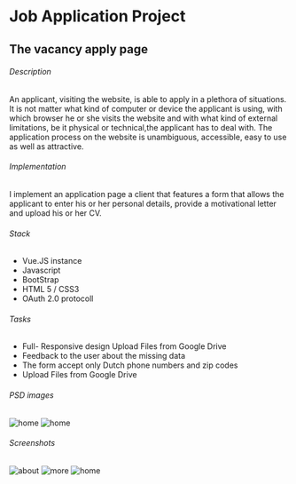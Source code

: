 # Job Application Project

## The vacancy apply page 

###### Description


An applicant, visiting the website, is able to apply in a plethora of situations. 
It is not matter what kind of computer or device the applicant is using, with which browser he or she visits the website 
and with what kind of external limitations, be it physical or technical,the applicant has to deal with. 
The application process on the website is unambiguous, accessible, easy to use as well as attractive. 


###### Implementation
I implement an application page a client that features a form that allows
the applicant to enter his or her personal details, provide a motivational letter and upload his or her CV. 

###### Stack
* Vue.JS instance
* Javascript
* BootStrap
* HTML 5 / CSS3
* OAuth 2.0 protocoll

###### Tasks
* Full- Responsive design
Upload Files from Google Drive
* Feedback to the user about the missing data
* The form accept only Dutch phone numbers and zip codes
* Upload Files from Google Drive


###### PSD images
![home](https://i.imgur.com/ccOPxec.png)
![home](https://i.imgur.com/xYFSorP.jpg)

###### Screenshots
![about](https://i.imgur.com/ILWzGQB.png)
![more](https://i.imgur.com/CmvhbyL.png)
![home](https://i.imgur.com/iOzWjfW.png)




